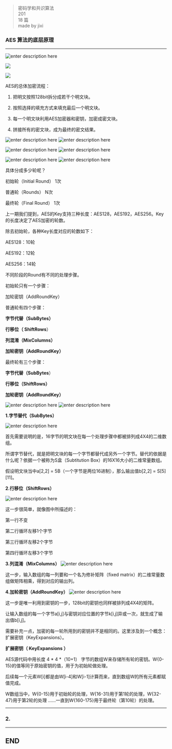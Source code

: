 > 密码学和共识算法  
> 201       
> 18 篇  
>made by jixi

### AES 算法的底层原理


----------

![enter description here](https://www.github.com/jixiyu/images3/raw/master/小书匠/1541577092375.png)

![](https://www.github.com/jixiyu/images3/raw/master/小书匠/1541577099872.png)

![](https://www.github.com/jixiyu/images3/raw/master/小书匠/1541577613000.png)

AES的总体加密流程：

1. 把明文按照128bit拆分成若干个明文块。

2. 按照选择的填充方式来填充最后一个明文块。

3. 每一个明文块利用AES加密器和密钥，加密成密文块。

4. 拼接所有的密文块，成为最终的密文结果。  

![enter description here](https://www.github.com/jixiyu/images3/raw/master/小书匠/1541577658231.png)
![enter description here](https://www.github.com/jixiyu/images3/raw/master/小书匠/1541577667263.png)

![enter description here](https://www.github.com/jixiyu/images3/raw/master/小书匠/1541577686548.png)
![enter description here](https://www.github.com/jixiyu/images3/raw/master/小书匠/1541577692491.png)

![enter description here](https://www.github.com/jixiyu/images3/raw/master/小书匠/1541577718321.png)
![enter description here](https://www.github.com/jixiyu/images3/raw/master/小书匠/1541577723528.png)

具体分成多少轮呢？  
 
初始轮（Initial Round）  1次  

普通轮（Rounds）          N次  

最终轮（Final Round）   1次  

上一期我们提到，AES的Key支持三种长度：AES128，AES192，AES256。Key的长度决定了AES加密的轮数。  

除去初始轮，各种Key长度对应的轮数如下：  

AES128：10轮  

AES192：12轮  

AES256：14轮  

不同阶段的Round有不同的处理步骤。  


初始轮只有一个步骤：  

加轮密钥（AddRoundKey）  



普通轮有四个步骤：  

**字节代替（SubBytes）**   

**行移位（ ShiftRows**）  

**列混淆（MixColumns）**  

**加轮密钥（AddRoundKey）**  



最终轮有三个步骤：

**字节代替（SubBytes**）

**行移位（ShiftRows）**

**加轮密钥（AddRoundKey）**  

![enter description here](https://www.github.com/jixiyu/images3/raw/master/小书匠/1541577884038.png)
![enter description here](https://www.github.com/jixiyu/images3/raw/master/小书匠/1541577890443.png)

**1.字节替代（SubBytes）**

![enter description here](https://www.github.com/jixiyu/images3/raw/master/小书匠/1541577901136.png)

首先需要说明的是，16字节的明文块在每一个处理步骤中都被排列成4X4的二维数组。


所谓字节替代，就是把明文块的每一个字节都替代成另外一个字节。替代的依据是什么呢？依据一个被称为S盒（Subtitution Box）的16X16大小的二维常量数组。


假设明文块当中a[2,2] = 5B（一个字节是两位16进制），那么输出值b[2,2] = S[5][11]。

**2.行移位（ShiftRows）**

![enter description here](https://www.github.com/jixiyu/images3/raw/master/小书匠/1541577962149.png)

这一步很简单，就像图中所描述的：

第一行不变  

第二行循环左移1个字节  

第三行循环左移2个字节  

第四行循环左移3个字节  



**3.列混淆（MixColumns）**
![enter description here](https://www.github.com/jixiyu/images3/raw/master/小书匠/1541577985217.png)

这一步，输入数组的每一列要和一个名为修补矩阵（fixed matrix）的二维常量数组做矩阵相乘，得到对应的输出列。  

**4.加轮密钥（AddRoundKey）**
![enter description here](https://www.github.com/jixiyu/images3/raw/master/小书匠/1541578004989.png)

这一步是唯一利用到密钥的一步，128bit的密钥也同样被排列成4X4的矩阵。


让输入数组的每一个字节a[i,j]与密钥对应位置的字节k[i,j]异或一次，就生成了输出值b[i,j]。


需要补充一点，加密的每一轮所用到的密钥并不是相同的。这里涉及到一个概念：扩展密钥（KeyExpansions）。


**扩展密钥（ KeyExpansions ）**

AES源代码中用长度 4 * 4 *（10+1） 字节的数组W来存储所有轮的密钥。W{0-15}的值等同于原始密钥的值，用于为初始轮做处理。


后续每一个元素W[i]都是由W[i-4]和W[i-1]计算而来，直到数组W的所有元素都赋值完成。


W数组当中，W{0-15}用于初始轮的处理，W{16-31}用于第1轮的处理，W{32-47}用于第2轮的处理 ......一直到W{160-175}用于最终轮（第10轮）的处理。

----------

### 2. 




----------
## END

